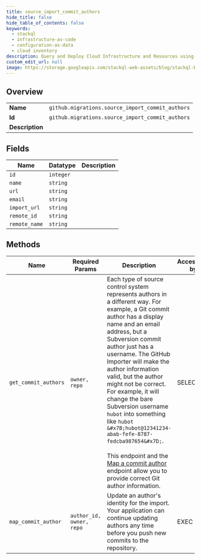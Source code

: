 ```yaml
---
title: source_import_commit_authors
hide_title: false
hide_table_of_contents: false
keywords:
  - stackql
  - infrastructure-as-code
  - configuration-as-data
  - cloud inventory
description: Query and Deploy Cloud Infrastructure and Resources using SQL
custom_edit_url: null
image: https://storage.googleapis.com/stackql-web-assets/blog/stackql-blog-post-featured-image.png
---
```

  
    

## Overview
<table><tbody>
<tr><td><b>Name</b></td><td><code>github.migrations.source_import_commit_authors</code></td></tr>
<tr><td><b>Id</b></td><td><code>github.migrations.source_import_commit_authors</code></td></tr>
<tr><td><b>Description</b></td><td></td></tr>
</tbody></table>

## Fields
| Name | Datatype | Description |
| ---- | -------- | ----------- |
| `id` | `integer` |  |
| `name` | `string` |  |
| `url` | `string` |  |
| `email` | `string` |  |
| `import_url` | `string` |  |
| `remote_id` | `string` |  |
| `remote_name` | `string` |  |
## Methods
| Name | Required Params | Description | Accessible by |
| ---- | --------------- | ----------- | ------------- |
| `get_commit_authors` | `owner, repo` | Each type of source control system represents authors in a different way. For example, a Git commit author has a display name and an email address, but a Subversion commit author just has a username. The GitHub Importer will make the author information valid, but the author might not be correct. For example, it will change the bare Subversion username `hubot` into something like `hubot &#x7B;hubot@12341234-abab-fefe-8787-fedcba987654&#x7D;`.<br /><br />This endpoint and the [Map a commit author](https://docs.github.com/rest/reference/migrations#map-a-commit-author) endpoint allow you to provide correct Git author information. | SELECT |
| `map_commit_author` | `author_id, owner, repo` | Update an author's identity for the import. Your application can continue updating authors any time before you push new commits to the repository. | EXEC |
